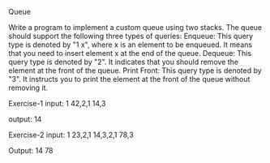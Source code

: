 
Queue

Write a program to implement a custom queue using two stacks. The queue should support the following three types of queries:
Enqueue: This query type is denoted by "1 x", where x is an element to be enqueued. It means that you need to insert element x at the end of the queue.
Dequeue: This query type is denoted by "2". It indicates that you should remove the element at the front of the queue.
Print Front: This query type is denoted by "3". It instructs you to print the element at the front of the queue without removing it.

Exercise-1
input:
1 42,2,1 14,3

output:
14

Exercise-2
input:
1 23,2,1 14,3,2,1 78,3

Output:
14
78

